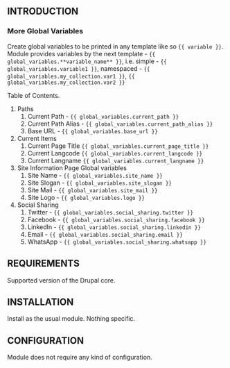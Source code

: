 ## INTRODUCTION

### More Global Variables
Create global variables to be printed in any template like so `{{ variable }}`.
Module provides variables by the next template - `{{ global_variables.**variable_name** }}`, 
i.e. simple - `{{ global_variables.variable1 }}`, namespaced - `{{ global_variables.my_collection.var1 }}`, 
`{{ global_variables.my_collection.var2 }}`

Table of Contents.
1. Paths
    1. Current Path - `{{ global_variables.current_path }}`
    1. Current Path Alias - `{{ global_variables.current_path_alias }}`
    1. Base URL - `{{ global_variables.base_url }}`
1. Current Items
    1. Current Page Title `{{ global_variables.current_page_title }}`
    1. Current Langcode `{{ global_variables.current_langcode }}`
    1. Current Langname `{{ global_variables.current_langname }}`
1. Site Information Page Global variables
    1. Site Name - `{{ global_variables.site_name }}`
    1. Site Slogan - `{{ global_variables.site_slogan }}`
    1. Site Mail - `{{ global_variables.site_mail }}`
    1. Site Logo - `{{ global_variables.logo }}`
1. Social Sharing
    1. Twitter - `{{ global_variables.social_sharing.twitter }}`
    1. Facebook - `{{ global_variables.social_sharing.facebook }}`
    1. LinkedIn - `{{ global_variables.social_sharing.linkedin }}`
    1. Email - `{{ global_variables.social_sharing.email }}`
    1. WhatsApp - `{{ global_variables.social_sharing.whatsapp }}`

## REQUIREMENTS

Supported version of the Drupal core.

## INSTALLATION

Install as the usual module. Nothing specific.

## CONFIGURATION

Module does not require any kind of configuration.
